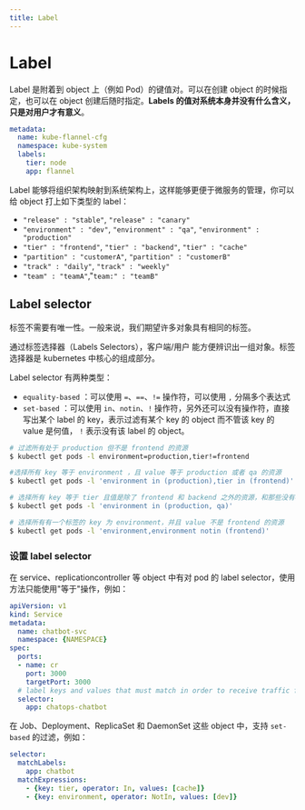 ```yaml
---
title: Label
---
```


# Label
Label 是附着到 object 上（例如 Pod）的键值对。可以在创建 object 的时候指定，也可以在 object 创建后随时指定。**Labels 的值对系统本身并没有什么含义，只是对用户才有意义**。

```yml
metadata:
  name: kube-flannel-cfg
  namespace: kube-system
  labels:
    tier: node
    app: flannel
```

Label 能够将组织架构映射到系统架构上，这样能够更便于微服务的管理，你可以给 object 打上如下类型的 label：

- `"release" : "stable"`, `"release" : "canary"`
- `"environment" : "dev"`, `"environment" : "qa"`, `"environment" : "production"`
- `"tier" : "frontend"`, `"tier" : "backend"`, `"tier" : "cache"`
- `"partition" : "customerA"`, `"partition" : "customerB"`
- `"track" : "daily"`, `"track" : "weekly"`
- `"team" : "teamA"`,"`team:" : "teamB"`

## Label selector
标签不需要有唯一性。一般来说，我们期望许多对象具有相同的标签。

通过标签选择器（Labels Selectors），客户端/用户 能方便辨识出一组对象。标签选择器是 kubernetes 中核心的组成部分。

Label selector 有两种类型：
- `equality-based` ：可以使用 `=`、`==`、`!=` 操作符，可以使用 `,` 分隔多个表达式
- `set-based` ：可以使用 `in`、`notin`、`!` 操作符，另外还可以没有操作符，直接写出某个 label 的 key，表示过滤有某个 key 的 object 而不管该 key 的 value 是何值，
`!` 表示没有该 label 的 object。

```sh
# 过滤所有处于 production 但不是 frontend 的资源
$ kubectl get pods -l environment=production,tier!=frontend

#选择所有 key 等于 environment ，且 value 等于 production 或者 qa 的资源
$ kubectl get pods -l 'environment in (production),tier in (frontend)'

# 选择所有 key 等于 tier 且值是除了 frontend 和 backend 之外的资源，和那些没有标签的 key 是 tier 的资源
$ kubectl get pods -l 'environment in (production, qa)'

# 选择所有有一个标签的 key 为 environment，并且 value 不是 frontend 的资源
$ kubectl get pods -l 'environment,environment notin (frontend)'
```

### 设置 label selector
在 service、replicationcontroller 等 object 中有对 pod 的 label selector，使用方法只能使用"等于"操作，例如：
```yml
apiVersion: v1
kind: Service
metadata:
  name: chatbot-svc
  namespace: {NAMESPACE}
spec:
  ports:
  - name: cr
    port: 3000
    targetPort: 3000
  # label keys and values that must match in order to receive traffic for this service
  selector:
    app: chatops-chatbot
```

在 Job、Deployment、ReplicaSet 和 DaemonSet 这些 object 中，支持 `set-based` 的过滤，例如：
```yml
selector:
  matchLabels:
    app: chatbot
  matchExpressions:
    - {key: tier, operator: In, values: [cache]}
    - {key: environment, operator: NotIn, values: [dev]}
```